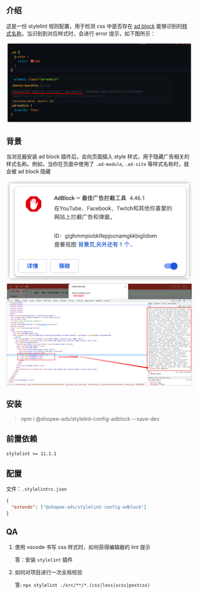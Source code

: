 ## 介绍

这是一份 stylelint 规则配置，用于检测 css 中是否存在 [ad block](https://www.getadblock.com/zh_CN/) 能够识别的[样式名称](https://easylist-downloads.adblockplus.org/easylistchina+easylist.txt)，当识别到对应样式时，会进行 error 提示，如下图所示：

![lint-demo](./doc/lint.png)

## 背景

当浏览器安装 ad block 插件后，会向页面插入 style 样式，用于隐藏广告相关的样式名称。例如，当你在页面中使用了 `.ad-module`, `.ad-site` 等样式名称时，就会被 ad block 隐藏

![ad block 插件](./doc/adblock-extentions.png)
![页面被隐藏](./doc/real-example.png)

## 安装

> npm i @shopee-ads/stylelint-config-adblock --save-dev

## 前置依赖

`stylelint >= 11.1.1`

## 配置

文件：`.stylelintrc.json`

```json
{
  "extends": ["@shopee-ads/stylelint-config-adblock"]
}
```

## QA

1. 使用 vscode 书写 css 样式时，如何获得编辑器的 lint 提示

   答：安装 `stylelint` 插件

2. 如何对项目进行一次全局校验

   答: `npx stylelint ./src/**/*.(css|less|scss|postcss)`
